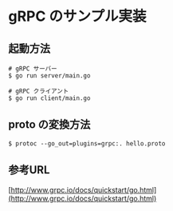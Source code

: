 # gRPC のサンプル実装

## 起動方法
```shell
# gRPC サーバー
$ go run server/main.go

# gRPC クライアント
$ go run client/main.go
```

## proto の変換方法
```shell
$ protoc --go_out=plugins=grpc:. hello.proto  
```


## 参考URL
[http://www.grpc.io/docs/quickstart/go.html](http://www.grpc.io/docs/quickstart/go.html)